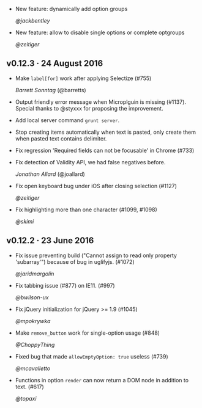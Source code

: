 <!-- Feel free to put either your handle and/or full name, according to
     your privacy needs -->

*  New feature: dynamically add option groups

   *@jackbentley*

*  New feature: allow to disable single options or complete optgroups

   *@zeitiger*

## v0.12.3 · 24 August 2016
*  Make `label[for]` work after applying Selectize (#755)

   *Barrett Sonntag* (@barretts)

*  Output friendly error message when Microplguin is missing (#1137).
   Special thanks to @styxxx for proposing the improvement.

*  Add local server command `grunt server`.

*  Stop creating items automatically when text is pasted, only create
   them when pasted text contains delimiter.

*  Fix regression 'Required fields can not be focusable' in Chrome
	(#733)

*  Fix detection of Validity API, we had false negatives before.

   *Jonathan Allard* (@joallard)

*  Fix open keyboard bug under iOS after closing selection (#1127)

   *@zeitiger*

*  Fix highlighting more than one character (#1099, #1098)

   *@skimi*


## v0.12.2 · 23 June 2016
*  Fix issue preventing build ("Cannot assign to read only property
   'subarray'") because of bug in uglifyjs. (#1072)

   *@jaridmargolin*

*  Fix tabbing issue (#877) on IE11. (#997)

   *@bwilson-ux*

*  Fix jQuery initialization for jQuery >= 1.9 (#1045)

   *@mpokrywka*

*  Make `remove_button` work for single-option usage (#848)

   *@ChoppyThing*

*  Fixed bug that made `allowEmptyOption: true` useless (#739)

   *@mcavalletto*

*  Functions in option `render` can now return a DOM node in addition to
   text. (#617)

   *@topaxi*

